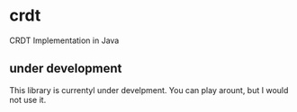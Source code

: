 # crdt
CRDT Implementation in Java

## under development
This library is currentyl under develpment. You can play arount, but I would not use it.

